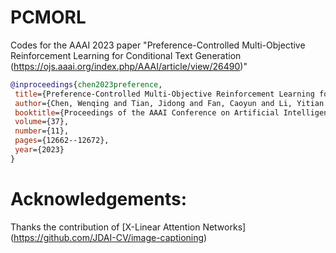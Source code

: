 # PCMORL
 Codes for the AAAI 2023 paper "Preference-Controlled Multi-Objective Reinforcement Learning for Conditional Text Generation (https://ojs.aaai.org/index.php/AAAI/article/view/26490)"

 ```bibtex
@inproceedings{chen2023preference,
  title={Preference-Controlled Multi-Objective Reinforcement Learning for Conditional Text Generation},
  author={Chen, Wenqing and Tian, Jidong and Fan, Caoyun and Li, Yitian and He, Hao and Jin, Yaohui},
  booktitle={Proceedings of the AAAI Conference on Artificial Intelligence},
  volume={37},
  number={11},
  pages={12662--12672},
  year={2023}
}
```


# Acknowledgements:
 Thanks the contribution of [X-Linear Attention Networks] (https://github.com/JDAI-CV/image-captioning)
